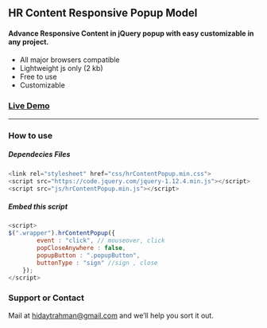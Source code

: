 ## HR Content Responsive Popup Model

#### Advance Responsive Content in jQuery popup with easy customizable in any project.

* All major browsers compatible
* Lightweight js only (2 kb)
* Free to use
* Customizable

### [Live Demo](https://hidaytrahman.github.io/hr-content-popup/example/)
----

### How to use

##### Dependecies Files
```javascript
<link rel="stylesheet" href="css/hrContentPopup.min.css">
<script src="https://code.jquery.com/jquery-1.12.4.min.js"></script>
<script src="js/hrContentPopup.min.js"></script>
```

##### Embed this script
```javascript
<script>
$(".wrapper").hrContentPopup({
		event : "click", // mouseover, click
		popCloseAnywhere : false,
		popupButton : ".popupButton",
		buttonType : "sign" //sign , close
	});
</script>
```

### Support or Contact

Mail at [hidaytrahman@gmail.com](mailto:hidaytrahman@gmail.com) and we’ll help you sort it out.
